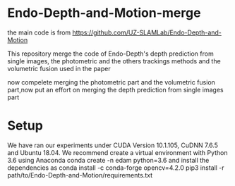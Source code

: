 # Endo-Depth-and-Motion-merge
the main code is from https://github.com/UZ-SLAMLab/Endo-Depth-and-Motion

This repository merge the code of Endo-Depth's depth prediction from single images, the photometric and the others trackings methods and the volumetric fusion used in the paper

now compelete merging the photometric part and the volumetric fusion part,now put an effort on merging the depth prediction from single images part

# Setup
We have ran our experiments under CUDA Version 10.1.105, CuDNN 7.6.5 and Ubuntu 18.04. We recommend create a virtual environment with Python 3.6 using Anaconda conda create -n edam python=3.6 and install the dependencies as
conda install -c conda-forge opencv=4.2.0
pip3 install -r path/to/Endo-Depth-and-Motion/requirements.txt
